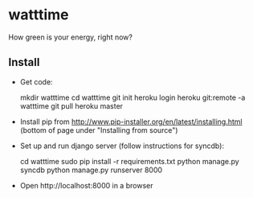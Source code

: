 watttime
========

How green is your energy, right now?


Install
-------
* Get code:

    mkdir watttime
    cd watttime
    git init
    heroku login
    heroku git:remote -a watttime
    git pull heroku master

* Install pip from http://www.pip-installer.org/en/latest/installing.html (bottom of page under "Installing from source")

* Set up and run django server (follow instructions for syncdb):

    cd watttime
    sudo pip install -r requirements.txt
    python manage.py syncdb
    python manage.py runserver 8000

* Open http://localhost:8000 in a browser
